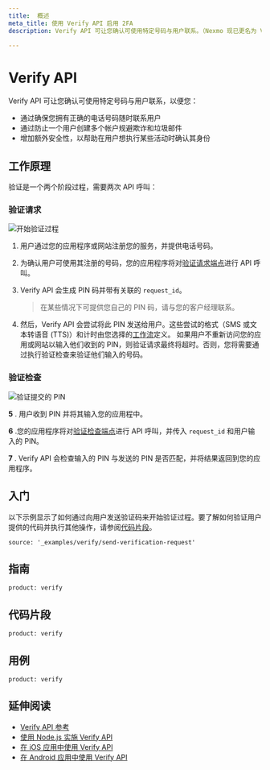 ```yaml
---
title:  概述
meta_title: 使用 Verify API 启用 2FA
description: Verify API 可让您确认可使用特定号码与用户联系。（Nexmo 现已更名为 Vonage）

---
```



Verify API
==========

Verify API 可让您确认可使用特定号码与用户联系，以便您：

* 通过确保您拥有正确的电话号码随时联系用户
* 通过防止一个用户创建多个帐户规避欺诈和垃圾邮件
* 增加额外安全性，以帮助在用户想执行某些活动时确认其身份

工作原理
----

验证是一个两个阶段过程，需要两次 API 呼叫：

### 验证请求

![开始验证过程](/images/verify-request-diag.png)

1. 用户通过您的应用程序或网站注册您的服务，并提供电话号码。

2. 为确认用户可使用其注册的号码，您的应用程序将对[验证请求端点](/api/verify#verifyRequest)进行 API 呼叫。

3. Verify API 会生成 PIN 码并带有关联的 `request_id`。
   > 
   > 在某些情况下可提供您自己的 PIN 码，请与您的客户经理联系。
4. 然后，Verify API 会尝试将此 PIN 发送给用户。这些尝试的格式（SMS 或文本转语音 (TTS)）和计时由您选择的[工作流](/verify/guides/workflows-and-events)定义。
   如果用户不重新访问您的应用或网站以输入他们收到的 PIN，则验证请求最终将超时。否则，您将需要通过执行验证检查来验证他们输入的号码。

### 验证检查

![验证提交的 PIN](/images/verify-check-diag.png)

**5** . 用户收到 PIN 并将其输入您的应用程中。

**6** .您的应用程序将对[验证检查端点](/api/verify#verifyCheck)进行 API 呼叫，并传入 `request_id` 和用户输入的 PIN。

**7** . Verify API 会检查输入的 PIN 与发送的 PIN 是否匹配，并将结果返回到您的应用程序。

入门
---

以下示例显示了如何通过向用户发送验证码来开始验证过程。要了解如何验证用户提供的代码并执行其他操作，请参阅[代码片段](/verify/overview#code-snippets)。

```code_snippets
source: '_examples/verify/send-verification-request'
```

指南
---

```concept_list
product: verify
```

代码片段
----

```code_snippet_list
product: verify
```

用例
---

```use_cases
product: verify
```

延伸阅读
----

* [Verify API 参考](/api/verify)
* [使用 Node.js 实施 Verify API](https://www.nexmo.com/blog/2018/05/10/nexmo-verify-api-implementation-guide-dr/)
* [在 iOS 应用中使用 Verify API](https://www.nexmo.com/blog/2018/05/10/add-two-factor-authentication-to-swift-ios-apps-dr/)
* [在 Android 应用中使用 Verify API](https://www.nexmo.com/blog/2018/05/10/add-two-factor-authentication-to-android-apps-with-nexmos-verify-api-dr/)


